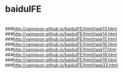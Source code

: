 # baiduIFE
# 
###http://vamgoon.github.io/baiduIFE/html/task13.html
###http://vamgoon.github.io/baiduIFE/html/task14.html
###http://vamgoon.github.io/baiduIFE/html/task15.html
###http://vamgoon.github.io/baiduIFE/html/task16.html
###http://vamgoon.github.io/baiduIFE/html/task17.html
###http://vamgoon.github.io/baiduIFE/html/task18.html
###http://vamgoon.github.io/baiduIFE/html/task19.html
###http://vamgoon.github.io/baiduIFE/html/task33.html

